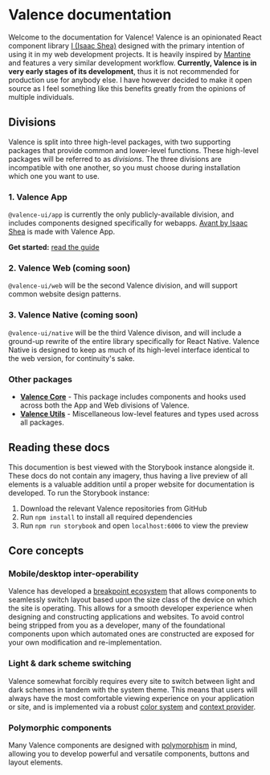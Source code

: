 # Valence documentation
Welcome to the documentation for Valence! Valence is an opinionated React component library [I (Isaac Shea)](https://isaacshea.com/) designed with the primary intention of using it in my web development projects. It is heavily inspired by [Mantine](https://mantine.dev/) and features a very similar development workflow. **Currently, Valence is in very early stages of its development**, thus it is not recommended for production use for anybody else. I have however decided to make it open source as I feel something like this benefits greatly from the opinions of multiple individuals.


## Divisions
Valence is split into three high-level packages, with two supporting packages that provide common and lower-level functions. These high-level packages will be referred to as *divisions*. The three divisions are incompatible with one another, so you must choose during installation which one you want to use.

### 1. Valence App
`@valence-ui/app` is currently the only publicly-available division, and includes components designed specifically for webapps. [Avant by Isaac Shea](https://avant.isaacshea.com/) is made with Valence App.

**Get started:** [read the guide](./app/quick-start.md)


### 2. Valence Web (coming soon)
`@valence-ui/web` will be the second Valence division, and will support common website design patterns.


### 3. Valence Native (coming soon)
`@valence-ui/native` will be the third Valence divison, and will include a ground-up rewrite of the entire library specifically for React Native. Valence Native is designed to keep as much of its high-level interface identical to the web version, for continuity's sake.


### Other packages
- [**Valence Core**](./core/README.md) - This package includes components and hooks used across both the App and Web divisions of Valence.
- [**Valence Utils**](./utils/README.md) - Miscellaneous low-level features and types used across all packages.


## Reading these docs
This documention is best viewed with the Storybook instance alongside it. These docs do not contain any imagery, thus having a live preview of all elements is a valuable addition until a proper website for documentation is developed. To run the Storybook instance:
1. Download the relevant Valence repositories from GitHub
2. Run `npm install` to install all required dependencies
3. Run `npm run storybook` and open `localhost:6006` to view the preview


## Core concepts
### Mobile/desktop inter-operability
Valence has developed a [breakpoint ecosystem](./utils/breakpoints.md) that allows components to seamlessly switch layout based upon the size class of the device on which the site is operating. This allows for a smooth developer experience when designing and constructing applications and websites. To avoid control being stripped from you as a developer, many of the foundational components upon which automated ones are constructed are exposed for your own modification and re-implementation.

### Light & dark scheme switching
Valence somewhat forcibly requires every site to switch between light and dark schemes in tandem with the system theme. This means that users will always have the most comfortable viewing experience on your application or site, and is implemented via a robust [color system](./core/colors.md) and [context provider](./core/valence-provider.md). 

### Polymorphic components
Many Valence components are designed with [polymorphism](./utils/polymorphism.md) in mind, allowing you to develop powerful and versatile components, buttons and layout elements.